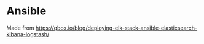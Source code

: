 # Ansible

Made from https://qbox.io/blog/deploying-elk-stack-ansible-elasticsearch-kibana-logstash/


